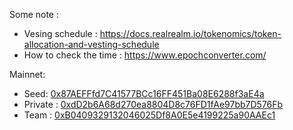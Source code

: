 Some note :
- Vesing schedule : https://docs.realrealm.io/tokenomics/token-allocation-and-vesting-schedule
- How to check the time : https://www.epochconverter.com/

Mainnet:

- Seed: [0x87AEFFfd7C41577BCc16FF451Ba08E6288f3aE4a](https://bscscan.com/address/0x87AEFFfd7C41577BCc16FF451Ba08E6288f3aE4a#readContract)
- Private : [0xdD2b6A68d270ea8804D8c76FD1fAe97bb7D576Fb](https://bscscan.com/address/0xdD2b6A68d270ea8804D8c76FD1fAe97bb7D576Fb#readContract)
- Team : [0xB0409329132046025Df8A0E5e4199225a90AAEc1](https://bscscan.com/address/0xB0409329132046025Df8A0E5e4199225a90AAEc1#readContract)
